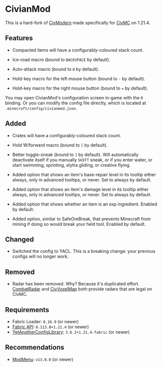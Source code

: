 # CivianMod

This is a hard-fork of [CivModern](https://github.com/okx-code/civmodern) made specifically for [CivMC](https://civmc.net)
on 1.21.4.

## Features

- Compacted items will have a configurably-coloured stack count.

- Ice-road macro (bound to `BACKSPACE` by default).

- Auto-attack macro (bound to `0` by default).

- Hold-key macro for the left mouse button (bound to `-` by default).

- Hold-key macro for the right mouse button (bound to `=` by default).

You may open CivianMod's configuration screen in-game with the `R` binding. Or you can modify the config file directly,
which is located at `.minecraft/config/civianmod.json`.

## Added

- Crates will have a configurably-coloured stack count.

- Hold W/forward macro (bound to `[` by default).

- Better toggle-sneak (bound to `]` by default). Will automatically deactivate itself if you manually `SHIFT` sneak, or
  if you enter water, or start swimming, sprinting, elytra gliding, or creative flying.

- Added option that shows an item's base-repair level in its tooltip either always, only in advanced tooltips, or never.
  Set to always by default.

- Added option that shows an item's damage level in its tooltip either always, only in advanced tooltips, or never. Set
  to always by default.

- Added option that shows whether an item is an exp ingredient. Enabled by default.

- Added option, similar to SafeOreBreak, that prevents Minecraft from mining if doing so would break your held tool.
  Enabled by default.

## Changed

- Switched the config to YACL. This is a breaking change: your previous configs will no longer work.

## Removed

- Radar has been removed. Why? Because it's duplicated effort. [CombatRadar](https://modrinth.com/mod/combatradar) and
  [CivVoxelMap](https://github.com/Protonull/CivVoxelMap) both provide radars that are legal on CivMC.

## Requirements

- Fabric Loader: `0.16.9` (or newer)
- [Fabric API](https://modrinth.com/mod/fabric-api): `0.113.0+1.21.4` (or newer)
- [YetAnotherConfigLibrary](https://modrinth.com/mod/yacl): `3.6.2+1.21.4-fabric` (or newer)

## Recommendations

- [ModMenu](https://modrinth.com/mod/modmenu): `v13.0.0` (or newer)
